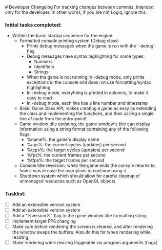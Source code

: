 ﻿﻿# Developer Changelog
For tracking changes between commits. Intended only for the developer.
In other words, if you are not Logiq, ignore this.

### Initial tasks completed:

- Written the basic startup sequence for the engine.
  - Formatted console printing system (Debug class)
    - Prints debug messages when the game is run with the '-debug' flag
    - Debug messages have syntax highlighting for some types:
      - Numbers
      - Identifiers
      - Strings
    - When the game is not running in -debug mode, only prints exceptions
      in the console and does not use formatting/syntax highlighting
    - In -debug mode, everything is printed  in columns, to make it easy 
      to read
    - In -debug mode, each line has a line number and timestamp
  - Basic Game class API; makes creating a game as easy as extending
    the class and implementing the functions, and then calling a single
    line of code from the entry-point!
  - Game window title updating; the game window's title can display 
    information using a string format containing any of the following
    flags:
    - %name%: the game's display name
    - %cps%: the current cycles (updates) per second
    - %tcps%: the target cycles (updates) per second
    - %fps%: the current frames per second
    - %tfps%: the target frames per second
  - Console title reversion; when the game ends the console returns to 
    how it was in case the user plans to continue using it
  - Shutdown system which should allow for careful cleanup of unmanaged
    resources such as OpenGL objects

### Tasklist:

- [ ] Add an extensible version system
- [ ] Add an extensible version system
- [ ] Add a "%version%" flag to the game window title formatting string
- [ ] Implement target FPS changing
- [ ] Make sure before rendering the screen is cleared, and after rendering the window swaps the buffers. Also do this for when rendering while resizing
- [ ] Make rendering while resizing toggleable via program arguments (flags)